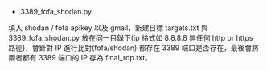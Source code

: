 
- 3389_fofa_shodan.py


填入 shodan / fofa apikey 以及 gmail，新建目標 targets.txt 與 3389_fofa_shodan.py 放在同一目錄下(ip 格式如 8.8.8.8 無任何 http or https 路徑)，會針對 IP 進行比對(fofa/shodan) 都存在 3389 端口是否存在，最後會將兩者都有 3389 端口的 IP 存為 final_rdp.txt。

